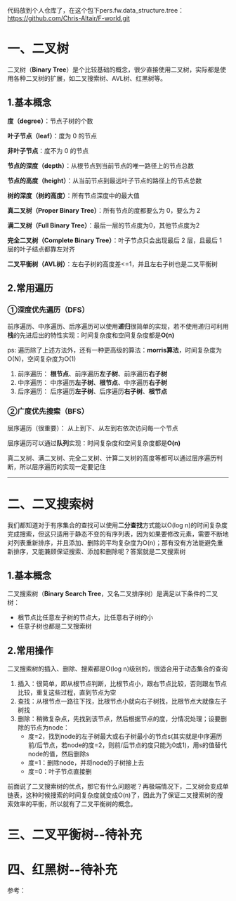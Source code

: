 

代码放到个人仓库了，在这个包下pers.fw.data_structure.tree：https://github.com/Chris-Altair/F-world.git

# 一、二叉树

二叉树（**Binary Tree**）是个比较基础的概念，很少直接使用二叉树，实际都是使用各种二叉树的扩展，如二叉搜索树、AVL树、红黑树等。

## 1.基本概念

**度（degree）**：节点子树的个数

**叶子节点（leaf）**：度为 0 的节点

**非叶子节点**：度不为 0 的节点

**节点的深度（depth）**：从根节点到当前节点的唯一路径上的节点总数

**节点的高度（height）**：从当前节点到最远叶子节点的路径上的节点总数

**树的深度（树的高度）**：所有节点深度中的最大值

**真二叉树（Proper Binary Tree）**：所有节点的度都要么为 0，要么为 2

**满二叉树（Full Binary Tree）**：最后一层的节点度为0，其他节点度为2

**完全二叉树（Complete Binary Tree）**：叶子节点只会出现最后 2 层，且最后 1 层的叶子结点都靠左对齐

**二叉平衡树（AVL树）**：左右子树的高度差<=1，并且左右子树也是二叉平衡树

## 2.常用遍历

### ①深度优先遍历（DFS）

前序遍历、中序遍历、后序遍历可以使用**递归**很简单的实现，若不使用递归可利用**栈**的先进后出的特性实现：时间复杂度和空间复杂度都是**O(n)**

ps: 遍历除了上述方法外，还有一种更高级的算法：**morris算法**，时间复杂度为O(N)，空间复杂度为O(1) 

1. 前序遍历： **根节点**、前序遍历**左子树**、前序遍历**右子树**
2. 中序遍历： 中序遍历**左子树**、**根节点**、中序遍历**右子树**
3. 后序遍历： 后序遍历**左子树**、后序遍历**右子树**、**根节点**

### ②广度优先搜索（BFS）

层序遍历（很重要）： 从上到下、从左到右依次访问每一个节点

层序遍历可以通过**队列**实现：时间复杂度和空间复杂度都是**O(n)**

真二叉树、满二叉树、完全二叉树、计算二叉树的高度等都可以通过层序遍历判断，所以层序遍历的实现一定要记住

------

# 二、二叉搜索树

我们都知道对于有序集合的查找可以使用**二分查找**方式能以O(log n)的时间复杂度完成搜索，但这只适用于静态不变的有序列表，因为如果要修改元素，需要不断地对列表重新排序，并且添加、删除的平均复杂度为O(n)；那有没有方法能避免重新排序，又能兼顾保证搜索、添加和删除呢？答案就是二叉搜索树

## 1.基本概念

二叉搜索树（**Binary Search Tree**，又名二叉排序树）是满足以下条件的二叉树：

- 根节点比任意左子树的节点大，比任意右子树的小
- 任意子树也都是二叉搜索树

## 2.常用操作

二叉搜索树的插入、删除、搜索都是O(log n)级别的，很适合用于动态集合的查询

1. 插入：很简单，即从根节点判断，比根节点小，跟右节点比较，否则跟左节点比较，重复这些过程，直到节点为空
2. 查找：从根节点一路往下找，比根节点小就向右子树找，比根节点大就像左子树找
3. 删除：稍微复杂点，先找到该节点，然后根据节点的度，分情况处理；设要删除的节点为node：
   - 度=2，找到node的左子树最大或右子树最小的节点s(其实就是中序遍历前/后节点，若node的度=2，则前/后节点的度只能为0或1)，用s的值替代node的值，然后删除s
   - 度=1：删除node，并将node的子树接上去
   - 度=0：叶子节点直接删

前面说了二叉搜索树的优点，那它有什么问题呢？再极端情况下，二叉树会变成单链表，这种时候搜索的时间复杂度就变成O(n)了，因此为了保证二叉搜索树的搜索效率的平衡，所以就有了二叉平衡树的概念。

# 三、二叉平衡树--待补充

# 四、红黑树--待补充

参考：

[1]: https://www.cnblogs.com/kalton/p/13689985.html	"深入理解二叉树"


